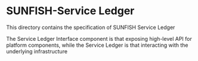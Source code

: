 # SUNFISH-Service Ledger 

This directory contains the specification of SUNFISH Service Ledger


The Service Ledger Interface component is that exposing high-level API for platform components, while the Service Ledger is that interacting with the underlying infrastructure

